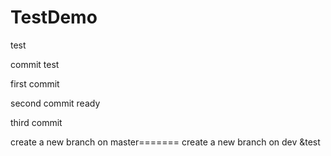 # TestDemo

test

commit test

first commit

second commit ready

third commit


create a new branch on master=======
create a new branch on dev &test
